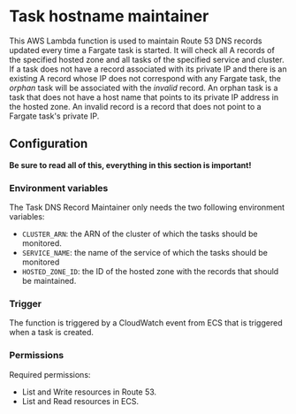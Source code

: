 # Task hostname maintainer

This AWS Lambda function is used to maintain Route 53 DNS records updated every time a Fargate task is started. It will check all A records of the specified hosted zone and all tasks of the specified service and cluster. If a task does not have a record associated with its private IP and there is an existing A record whose IP does not correspond with any Fargate task, the _orphan_ task will be associated with the _invalid_ record. An orphan task is a task that does not have a host name that points to its private IP address in the hosted zone. An invalid record is a record that does not point to a Fargate task's private IP.

## Configuration

**Be sure to read all of this, everything in this section is important!**

### Environment variables

The Task DNS Record Maintainer only needs the two following environment variables:

- `CLUSTER_ARN`: the ARN of the cluster of which the tasks should be monitored.
- `SERVICE_NAME`: the name of the service of which the tasks should be monitored
- `HOSTED_ZONE_ID`: the ID of the hosted zone with the records that should be maintained.

### Trigger

The function is triggered by a CloudWatch event from ECS that is triggered when a task is created.

### Permissions

Required permissions:
- List and Write resources in Route 53.
- List and Read resources in ECS.
